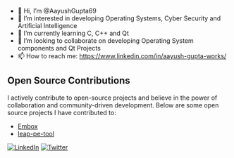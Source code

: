 - 👋 Hi, I’m @AayushGupta69
- 👀 I’m interested in developing Operating Systems, Cyber Security and Artificial Intelligence
- 🌱 I’m currently learning C, C++ and Qt
- 💞️ I’m looking to collaborate on developing Operating System components and Qt Projects 
- 📫 How to reach me: https://www.linkedin.com/in/aayush-gupta-works/ 

## Open Source Contributions

I actively contribute to open-source projects and believe in the power of collaboration and community-driven development. Below are some open source projects I have contributed to:

- [Embox](https://github.com/embox/embox)
- [leap-pe-tool](https://github.com/UDAAN-LEAP/leap-pe-tool)

[![LinkedIn](https://img.shields.io/badge/LinkedIn-Connect-blue?style=flat-square&logo=linkedin)](https://www.linkedin.com/in/aayush-gupta-works/)
[![Twitter](https://img.shields.io/badge/Twitter-Follow-blue?style=flat-square&logo=twitter)](https://twitter.com/AayushWorks)

<!---
AayushGupta69/AayushGupta69 is a ✨ special ✨ repository because its `README.md` (this file) appears on your GitHub profile.
You can click the Preview link to take a look at your changes.
--->
